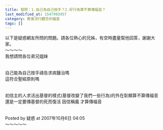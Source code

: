 ```yaml
---
title: 發問：1.自己為自己按手？2.好行為算不算傳福音？
last_modified_at: 1547993457
category: 教會流行觀念的偏差
tags: []
---
```


<p>以下是疑惑網友所問的問題。請各位熱心的兄姊，有空時盡量幫他回答，謝謝大家。<br/><!--more-->～～～～<br/>我想請問各位弟兄姐妹<br/><br/><br/>自己能為自己按手禱告求病醫治嗎<br/>這符合聖經原則嗎<br/><br/><br/>初信主的人求活出基督的樣式(基督改變了我們一些行為)的外在彰顯算不算傳福音 還是一定要傳基督的死而復活 因信稱義 才算傳福音<br/><br/><br/>Posted by 疑惑 at 2007年10月6日 04:05 <br/>～～～～～<br/><br/>
</p>